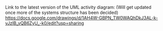 Link to the latest version of the UML activity diagram:
(Will get updated once more of the systems structure has been decided)
https://docs.google.com/drawings/d/1AH4W-GBPN_TW0WAQhDkJ3AL-k-vJzIB_vQB6ZyU_-k0/edit?usp=sharing
